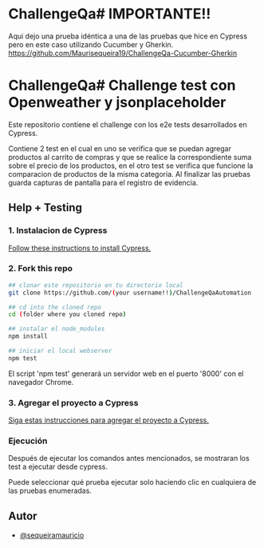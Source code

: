 # ChallengeQa# IMPORTANTE!! 

Aqui dejo una prueba idéntica a una de las pruebas que hice en Cypress pero en este caso utilizando Cucumber y Gherkin.
https://github.com/Maurisequeira19/ChallengeQa-Cucumber-Gherkin

# ChallengeQa# Challenge test con Openweather y jsonplaceholder

Este repositorio contiene el challenge con los e2e tests desarrollados en Cypress.

Contiene 2 test en el cual en uno se verifica que se puedan agregar productos al carrito de compras
y que se realice la correspondiente suma sobre el precio de los productos, en el otro test se verifica que funcione
la comparacion de productos de la misma categoria.
Al finalizar las pruebas guarda capturas de pantalla para el registro de evidencia.

## Help + Testing

### 1. Instalacion de Cypress

[Follow these instructions to install Cypress.](https://on.cypress.io/installing-cypress)

### 2. Fork this repo

```bash
## clonar este repositorio en tu directorio local
git clone https://github.com/(your username!!)/ChallengeQaAutomation

## cd into the cloned repo
cd (folder where you cloned repo)

## instalar el node_modules
npm install

## iniciar el local webserver
npm test
```

El script 'npm test' generará un servidor web en el puerto '8000' con el navegador Chrome.


### 3. Agregar el proyecto a Cypress

[Siga estas instrucciones para agregar el proyecto a Cypress.](https://on.cypress.io/writing-your-first-test)

### Ejecución

Después de ejecutar los comandos antes mencionados, se mostraran los test a ejecutar desde cypress.



Puede seleccionar qué prueba ejecutar solo haciendo clic en cualquiera de las pruebas enumeradas.

## Autor

- [@sequeiramauricio](https://github.com/Maurisequeira19)
